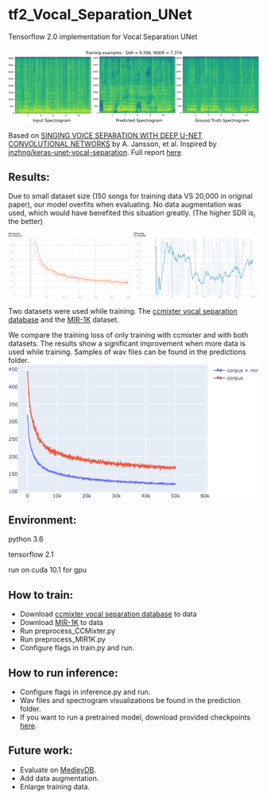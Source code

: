 # tf2_Vocal_Separation_UNet
Tensorflow 2.0 implementation for Vocal Separation UNet

![Spectrogram comparison](https://github.com/carrieeeeewithfivee/tf2_Vocal_Separation_UNet/blob/master/predictions/samples.png)

Based on [SINGING VOICE SEPARATION WITH DEEP U-NET CONVOLUTIONAL NETWORKS](https://ejhumphrey.com/assets/pdf/jansson2017singing.pdf) by A. Jansson, et al. 
Inspired by [jnzhng/keras-unet-vocal-separation](https://github.com/jnzhng/keras-unet-vocal-separation). 
Full report [here](https://drive.google.com/file/d/1UguJXjXYjuKBb5Y6hKLV4rVNWd8ONHMx/view?usp=sharing)

## Results:
  Due to small dataset size (150 songs for training data VS 20,000 in original paper), our model overfits when evaluating. No data augmentation was used, which would have benefited this situation greatly. (The higher SDR is, the better)
  
![Train Val comparison](https://github.com/carrieeeeewithfivee/tf2_Vocal_Separation_UNet/blob/master/predictions/compare2.png)

Two datasets were used while training. The [ccmixter vocal separation database](https://members.loria.fr/ALiutkus/kam/) and the [MIR-1K](https://sites.google.com/site/unvoicedsoundseparation/mir-1k) dataset.

We compare the training loss of only training with ccmixter and with both datasets. The results show a significant improvement when more data is used while training.
Samples of wav files can be found in the predictions folder.
![Different dataset comparison](https://github.com/carrieeeeewithfivee/tf2_Vocal_Separation_UNet/blob/master/predictions/Fig_train.png)

## Environment:
  python 3.6
  
  tensorflow 2.1
  
  run on cuda 10.1 for gpu
  
## How to train:
* Download [ccmixter vocal separation database](https://members.loria.fr/ALiutkus/kam/) to data
* Download [MIR-1K](https://sites.google.com/site/unvoicedsoundseparation/mir-1k) to data
* Run preprocess_CCMixter.py
* Run preprocess_MIR1K.py
* Configure flags in train.py and run.

## How to run inference:
* Configure flags in inference.py and run.
* Wav files and spectrogram visualizations be found in the prediction folder. 
* If you want to run a pretrained model, download provided checkpoints [here](https://drive.google.com/drive/folders/1eV55XK8BwiVr5DWDE7fVFLRwszisFDaR?usp=sharing).

## Future work:
* Evaluate on [MedleyDB](https://zenodo.org/record/1649325#.XvgDwmozY1I).
* Add data augmentation.
* Enlarge training data.
